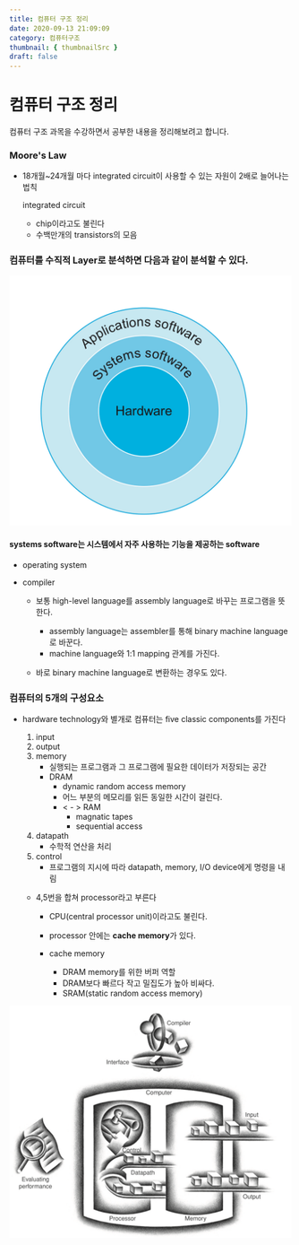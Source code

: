 ```yaml
---
title: 컴퓨터 구조 정리
date: 2020-09-13 21:09:09
category: 컴퓨터구조
thumbnail: { thumbnailSrc }
draft: false
---
```


# 컴퓨터 구조 정리

컴퓨터 구조 과목을 수강하면서 공부한 내용을 정리해보려고 합니다.

### Moore's Law

- 18개월~24개월 마다 integrated circuit이 사용할 수 있는 자원이 2배로 늘어나는 법칙

  integrated circuit

  - chip이라고도 불린다
  - 수백만개의 transistors의 모음

### 컴퓨터를 수직적 Layer로 분석하면 다음과 같이 분석할 수 있다.

![IMG_1DACC498F932-1](IMG_1DACC498F932-1.jpeg)

#### systems software는 시스템에서 자주 사용하는 기능을 제공하는 software

- operating system

- compiler

  - 보통 high-level language를 assembly language로 바꾸는 프로그램을 뜻한다.

    - assembly language는 assembler를 통해 binary machine language로 바꾼다.
    - machine language와 1:1 mapping 관계를 가진다.

  - 바로 binary machine language로 변환하는 경우도 있다.

### 컴퓨터의 5개의 구성요소

- hardware technology와 별개로 컴퓨터는 five classic components를 가진다

  1. input
  2. output
  3. memory
     - 실행되는 프로그램과 그 프로그램에 필요한 데이터가 저장되는 공간
     - DRAM
       - dynamic random access memory
       - 어느 부분의 메모리를 읽든 동일한 시간이 걸린다.
       - < - > RAM
         - magnatic tapes
         - sequential access
  4. datapath
     - 수학적 연산을 처리
  5. control
     - 프로그램의 지시에 따라 datapath, memory, I/O device에게 명령을 내림

  - 4,5번을 합쳐 processor라고 부른다

    - CPU(central processor unit)이라고도 불린다.

    - processor 안에는 **cache memory**가 있다.

    - cache memory

      - DRAM memory를 위한 버퍼 역할
      - DRAM보다 빠르다 작고 밀집도가 높아 비싸다.
      - SRAM(static random access memory)

![IMG_79F417E7A8BD-1](IMG_79F417E7A8BD-1.jpeg)
